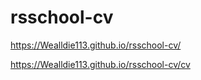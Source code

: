 # rsschool-cv


https://Wealldie113.github.io/rsschool-cv/

https://Wealldie113.github.io/rsschool-cv/cv

